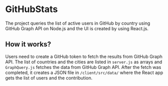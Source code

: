 # GitHubStats
The project queries the list of active users in GitHub by country using GitHub Graph API on Node.js and the UI is created by using React.js.

## How it works?
Users need to create a GitHub token to fetch the results from GitHub Graph API. The list of countries and the cities are listed in `server.js` as arrays and `GraphQuery.js` fetches the data from GitHub Graph API. After the fetch was completed, it creates a JSON file in `/client/src/data/` where the React app gets the list of users and the contribution.
